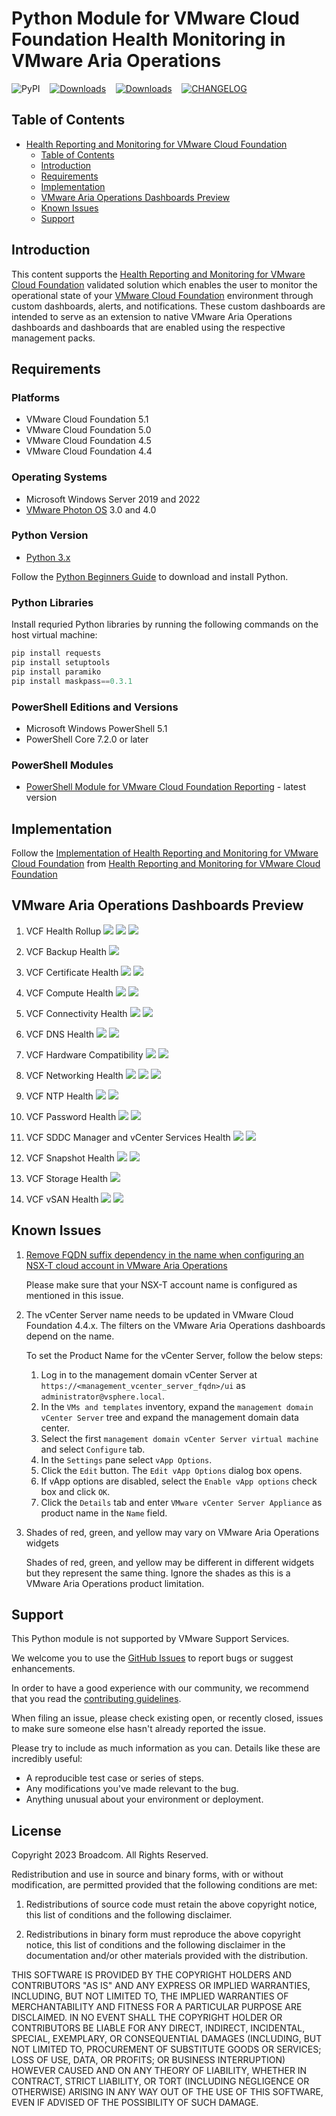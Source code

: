 # Python Module for VMware Cloud Foundation Health Monitoring in VMware Aria Operations

![PyPI](https://img.shields.io/pypi/v/vmware-cloud-foundation-health-monitoring?logo=python&logoColor=yellow&label=PyPI&labelColor=Grey&link=https%3A%2F%2Fpypi.org%2Fproject%2Fvmware-cloud-foundation-health-monitoring%2F)
&nbsp;&nbsp;
[![Downloads](https://static.pepy.tech/personalized-badge/vmware-cloud-foundation-health-monitoring?period=total&units=abbreviation&left_color=grey&right_color=green&left_text=DOWNLOADS)](https://pepy.tech/project/vmware-cloud-foundation-health-monitoring) &nbsp;&nbsp; [![Downloads](https://static.pepy.tech/personalized-badge/vmware-cloud-foundation-health-monitoring?period=month&units=international_system&left_color=grey&right_color=green&left_text=DOWNLOADS/WEEK)](https://pepy.tech/project/vmware-cloud-foundation-health-monitoring) &nbsp;&nbsp; [<img src="https://img.shields.io/badge/CHANGELOG-READ-blue?&logo=github&logoColor=white" alt="CHANGELOG" >][changelog]


## Table of Contents

- [Health Reporting and Monitoring for VMware Cloud Foundation](#health-reporting-and-monitoring-vmware-cloud-foundation)
  - [Table of Contents](#table-of-contents)
  - [Introduction](#introduction)
  - [Requirements](#requirements)
  - [Implementation](#implementation)
  - [VMware Aria Operations Dashboards Preview](#vmware-aria-operations-dashboards-preview)
  - [Known Issues](#known-issues)
  - [Support](#support)

## Introduction

This content supports the [Health Reporting and Monitoring for VMware Cloud Foundation](https://core.vmware.com/health-reporting-and-monitoring-vmware-cloud-foundation) validated solution which enables the user to monitor the operational state of your [VMware Cloud Foundation](https://docs.vmware.com/en/VMware-Cloud-Foundation) environment through custom dashboards, alerts, and notifications. These custom dashboards are intended to serve as an extension to native VMware Aria Operations dashboards and dashboards that are enabled using the respective management packs.

## Requirements

### Platforms

- VMware Cloud Foundation 5.1
- VMware Cloud Foundation 5.0
- VMware Cloud Foundation 4.5
- VMware Cloud Foundation 4.4

### Operating Systems

- Microsoft Windows Server 2019 and 2022
- [VMware Photon OS](https://vmware.github.io/photon/) 3.0 and 4.0

### Python Version

- [Python 3.x](https://www.python.org/downloads/)

Follow the [Python Beginners Guide](https://wiki.python.org/moin/BeginnersGuide/Download) to download and install Python.

### Python Libraries

Install requried Python libraries by running the following commands on the host virtual machine:

  ```python
  pip install requests
  pip install setuptools
  pip install paramiko
  pip install maskpass==0.3.1
  ```

### PowerShell Editions and Versions

- Microsoft Windows PowerShell 5.1
- PowerShell Core 7.2.0 or later

### PowerShell Modules

- [PowerShell Module for VMware Cloud Foundation Reporting](https://github.com/vmware/powershell-module-for-vmware-cloud-foundation-reporting) - latest version

## Implementation

Follow the [Implementation of Health Reporting and Monitoring for VMware Cloud Foundation](https://docs.vmware.com/en/VMware-Cloud-Foundation/services/vcf-health-reporting-and-monitoring-v1/GUID-AD58BAF1-7DC9-4514-90B7-7E9FA2E9E5FA.html) from [Health Reporting and Monitoring for VMware Cloud Foundation](https://core.vmware.com/health-reporting-and-monitoring-vmware-cloud-foundation)

## VMware Aria Operations Dashboards Preview

1. VCF Health Rollup
![](https://raw.githubusercontent.com/vmware-samples/validated-solutions-for-cloud-foundation/main/hrm/images/Rollup1-min.png)
![](https://raw.githubusercontent.com/vmware-samples/validated-solutions-for-cloud-foundation/main/hrm/images/Rollup2-min.png)
![](https://raw.githubusercontent.com/vmware-samples/validated-solutions-for-cloud-foundation/main/hrm/images/Rollup3-min.png)

2. VCF Backup Health
![](https://raw.githubusercontent.com/vmware-samples/validated-solutions-for-cloud-foundation/main/hrm/images/Backups1-min.png)

3. VCF Certificate Health
![](https://raw.githubusercontent.com/vmware-samples/validated-solutions-for-cloud-foundation/main/hrm/images/Certificates1-min.png)
![](https://raw.githubusercontent.com/vmware-samples/validated-solutions-for-cloud-foundation/main/hrm/images/Certificates2-min.png)

4. VCF Compute Health
![](https://raw.githubusercontent.com/vmware-samples/validated-solutions-for-cloud-foundation/main/hrm/images/Compute1-min.png)
![](https://raw.githubusercontent.com/vmware-samples/validated-solutions-for-cloud-foundation/main/hrm/images/Compute2-min.png)

5. VCF Connectivity Health
![](https://raw.githubusercontent.com/vmware-samples/validated-solutions-for-cloud-foundation/main/hrm/images/Connectivity1-min.png)
![](https://raw.githubusercontent.com/vmware-samples/validated-solutions-for-cloud-foundation/main/hrm/images/Connectivity2-min.png)

6. VCF DNS Health
![](https://raw.githubusercontent.com/vmware-samples/validated-solutions-for-cloud-foundation/main/hrm/images/DNS1-min.png)
![](https://raw.githubusercontent.com/vmware-samples/validated-solutions-for-cloud-foundation/main/hrm/images/DNS2-min.png)

7. VCF Hardware Compatibility
![](https://raw.githubusercontent.com/vmware-samples/validated-solutions-for-cloud-foundation/main/hrm/images/hw-compatibility-min.png)
![](https://raw.githubusercontent.com/vmware-samples/validated-solutions-for-cloud-foundation/main/hrm/images/hw-compatibility-min2.png)

8. VCF Networking Health
![](https://raw.githubusercontent.com/vmware-samples/validated-solutions-for-cloud-foundation/main/hrm/images/Networking-min.png)
![](https://raw.githubusercontent.com/vmware-samples/validated-solutions-for-cloud-foundation/main/hrm/images/Networking3-min.png)
![](https://raw.githubusercontent.com/vmware-samples/validated-solutions-for-cloud-foundation/main/hrm/images/Networking4-min.png)

9. VCF NTP Health
![](https://raw.githubusercontent.com/vmware-samples/validated-solutions-for-cloud-foundation/main/hrm/images/NTP-min.png)
![](https://raw.githubusercontent.com/vmware-samples/validated-solutions-for-cloud-foundation/main/hrm/images/NTP3-min.png)

10. VCF Password Health
![](https://raw.githubusercontent.com/vmware-samples/validated-solutions-for-cloud-foundation/main/hrm/images/Password1-min.png)
![](https://raw.githubusercontent.com/vmware-samples/validated-solutions-for-cloud-foundation/main/hrm/images/Password2-min.png)

11. VCF SDDC Manager and vCenter Services Health
![](https://raw.githubusercontent.com/vmware-samples/validated-solutions-for-cloud-foundation/main/hrm/images/Services1-min.png)
![](https://raw.githubusercontent.com/vmware-samples/validated-solutions-for-cloud-foundation/main/hrm/images/Services2-min.png)

12. VCF Snapshot Health
![](https://raw.githubusercontent.com/vmware-samples/validated-solutions-for-cloud-foundation/main/hrm/images/Snapshots1-min.png)
![](https://raw.githubusercontent.com/vmware-samples/validated-solutions-for-cloud-foundation/main/hrm/images/Snapshots2-min.png)

13. VCF Storage Health
![](https://raw.githubusercontent.com/vmware-samples/validated-solutions-for-cloud-foundation/main/hrm/images/storage1-min.png)

14. VCF vSAN Health
![](https://raw.githubusercontent.com/vmware-samples/validated-solutions-for-cloud-foundation/main/hrm/images/vSAN-min.png)
![](https://raw.githubusercontent.com/vmware-samples/validated-solutions-for-cloud-foundation/main/hrm/images/vSAN2-min.png)

## Known Issues

1. [Remove FQDN suffix dependency in the name when configuring an NSX-T cloud account in VMware Aria Operations](https://github.com/vmware-samples/validated-solutions-for-cloud-foundation/issues/35)

    Please make sure that your NSX-T account name is configured as mentioned in this issue.

2. The vCenter Server name needs to be updated in VMware Cloud Foundation 4.4.x. The filters on the VMware Aria Operations dashboards depend on the name.

    To set the Product Name for the vCenter Server, follow the below steps:

    1. Log in to the management domain vCenter Server at `https://<management_vcenter_server_fqdn>/ui` as `administrator@vsphere.local`.
    2. In the `VMs and templates` inventory, expand the `management domain vCenter Server` tree and expand the management domain data center.
    3. Select the first `management domain vCenter Server virtual machine` and select `Configure` tab.
    4. In the `Settings` pane select `vApp Options`.
    5. Click the `Edit` button. The `Edit vApp Options` dialog box opens.
    6. If vApp options are disabled, select the `Enable vApp options` check box and click `OK`.
    7. Click the `Details` tab and enter `VMware vCenter Server Appliance` as product name in the `Name` field.

3. Shades of red, green, and yellow may vary on VMware Aria Operations widgets

    Shades of red, green, and yellow may be different in different widgets but they represent the same thing. Ignore the shades as this is a VMware Aria Operations product limitation.

## Support

This Python module is not supported by VMware Support Services.

We welcome you to use the [GitHub Issues](https://github.com/vmware-samples/validated-solutions-for-cloud-foundation/issues) to report bugs or suggest enhancements.

In order to have a good experience with our community, we recommend that you read the [contributing guidelines](../CONTRIBUTING.md).

When filing an issue, please check existing open, or recently closed, issues to make sure someone else hasn't already
reported the issue.

Please try to include as much information as you can. Details like these are incredibly useful:

- A reproducible test case or series of steps.
- Any modifications you've made relevant to the bug.
- Anything unusual about your environment or deployment.

## License

Copyright 2023 Broadcom. All Rights Reserved.

Redistribution and use in source and binary forms, with or without modification, are permitted provided that the following conditions are met:

1. Redistributions of source code must retain the above copyright notice, this list of conditions and the following disclaimer.

2. Redistributions in binary form must reproduce the above copyright notice, this list of conditions and the following disclaimer in the documentation and/or other materials provided with the distribution.

THIS SOFTWARE IS PROVIDED BY THE COPYRIGHT HOLDERS AND CONTRIBUTORS "AS IS" AND ANY EXPRESS OR IMPLIED WARRANTIES, INCLUDING, BUT NOT LIMITED TO, THE IMPLIED WARRANTIES OF MERCHANTABILITY AND FITNESS FOR A PARTICULAR PURPOSE ARE DISCLAIMED. IN NO EVENT SHALL THE COPYRIGHT HOLDER OR CONTRIBUTORS BE LIABLE FOR ANY DIRECT, INDIRECT, INCIDENTAL, SPECIAL, EXEMPLARY, OR CONSEQUENTIAL DAMAGES (INCLUDING, BUT NOT LIMITED TO, PROCUREMENT OF SUBSTITUTE GOODS OR SERVICES; LOSS OF USE, DATA, OR PROFITS; OR BUSINESS INTERRUPTION) HOWEVER CAUSED AND ON ANY THEORY OF LIABILITY, WHETHER IN CONTRACT, STRICT LIABILITY, OR TORT (INCLUDING NEGLIGENCE OR OTHERWISE) ARISING IN ANY WAY OUT OF THE USE OF THIS SOFTWARE, EVEN IF ADVISED OF THE POSSIBILITY OF SUCH DAMAGE.

[//]: Links

[changelog]: CHANGELOG.md
